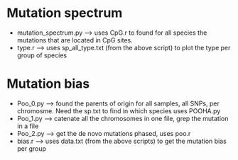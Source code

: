 # Mutation spectrum

 - mutation_spectrum.py --> uses CpG.r to found for all species the mutations that are located in CpG sites.
 - type.r --> uses sp_all_type.txt (from the above script) to plot the type per group of species

# Mutation bias

 - Poo_0.py --> found the parents of origin for all samples, all SNPs, per chromosme. Need the sp.txt to find in which species uses POOHA.py
 - Poo_1.py --> catenate all the chromosomes in one file, grep the mutation in a file
 - Poo_2.py --> get the de novo mutations phased, uses poo.r
 - bias.r --> uses data.txt (from the above scripts) to get the mutation bias per group
